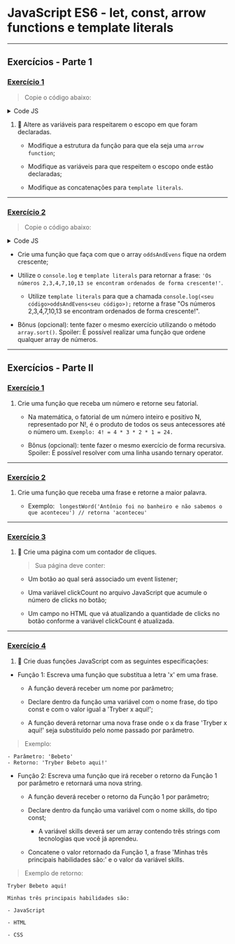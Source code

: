 # JavaScript ES6 - let, const, arrow functions e template literals

---

## Exercícios - Parte 1

### [Exercício 1](./exercise_1/)

> Copie o código abaixo:

<details>
<summary>Code JS</summary>

```
function testingScope(escopo) {
  if (escopo === true) {
    var ifScope = 'Não devo ser utilizada fora do meu escopo (if)';
    ifScope = ifScope + ' ótimo, fui utilizada no escopo !';
    console.log(ifScope);
  } else {
    var elseScope = 'Não devo ser utilizada fora meu escopo (else)';
    console.log(elseScope);
  }
  console.log(ifScope + ' o que estou fazendo aqui ? :O'); // Se necessário esta linha pode ser removida.
}

testingScope(true);
```

</details>

1. 🚀 Altere as variáveis para respeitarem o escopo em que foram declaradas.

   - Modifique a estrutura da função para que ela seja uma `arrow function`;

   - Modifique as variáveis para que respeitem o escopo onde estão declaradas;

   - Modifique as concatenações para `template literals`.

---

### [Exercício 2](./exercise_2/)

> Copie o código abaixo:

<details>
<summary>Code JS</summary>

```
const oddsAndEvens = [13, 3, 4, 10, 7, 2];

// Seu código aqui.

console.log(oddsAndEvens); // será necessário alterar essa linha 😉
```

</details>

- Crie uma função que faça com que o array `oddsAndEvens` fique na ordem crescente;

- Utilize o `console.log` e `template literals` para retornar a frase: `'Os números 2,3,4,7,10,13 se encontram ordenados de forma crescente!'`.

  - Utilize `template literals` para que a chamada `console.log(<seu código>oddsAndEvens<seu código>);` retorne a frase "Os números 2,3,4,7,10,13 se encontram ordenados de forma crescente!".

- Bônus (opcional): tente fazer o mesmo exercício utilizando o método `array.sort()`. Spoiler: É possível realizar uma função que ordene qualquer array de números.

---

## Exercícios - Parte II

### [Exercício 1](./exercise_3/)

1. Crie uma função que receba um número e retorne seu fatorial.

   - Na matemática, o fatorial de um número inteiro e positivo N, representado por N!, é o produto de todos os seus antecessores até o número um. `Exemplo: 4! = 4 * 3 * 2 * 1 = 24.`

   - Bônus (opcional): tente fazer o mesmo exercício de forma recursiva. Spoiler: É possível resolver com uma linha usando ternary operator.

---

### [Exercício 2](./exercise_4/)

1. Crie uma função que receba uma frase e retorne a maior palavra.

   - Exemplo: ` longestWord('Antônio foi no banheiro e não sabemos o que aconteceu') // retorna 'aconteceu'`

---

### [Exercício 3](./exercise_5/)

1. 🚀 Crie uma página com um contador de cliques.

   > Sua página deve conter:

   - Um botão ao qual será associado um event listener;

   - Uma variável clickCount no arquivo JavaScript que acumule o número de clicks no botão;

   - Um campo no HTML que vá atualizando a quantidade de clicks no botão conforme a variável clickCount é atualizada.

---

### [Exercício 4](./exercise_6/)

1. 🚀 Crie duas funções JavaScript com as seguintes especificações:

- Função 1: Escreva uma função que substitua a letra 'x' em uma frase.

  - A função deverá receber um nome por parâmetro;

  - Declare dentro da função uma variável com o nome frase, do tipo const e com o valor igual a 'Tryber x aqui!';

  - A função deverá retornar uma nova frase onde o x da frase 'Tryber x aqui!' seja substituído pelo nome passado por parâmetro.

> Exemplo:

```
- Parâmetro: 'Bebeto'
- Retorno: 'Tryber Bebeto aqui!'
```

- Função 2: Escreva uma função que irá receber o retorno da Função 1 por parâmetro e retornará uma nova string.

  - A função deverá receber o retorno da Função 1 por parâmetro;

  - Declare dentro da função uma variável com o nome skills, do tipo const;

    - A variável skills deverá ser um array contendo três strings com tecnologias que você já aprendeu.

  - Concatene o valor retornado da Função 1, a frase 'Minhas três principais habilidades são:' e o valor da variável skills.

> Exemplo de retorno:

```
Tryber Bebeto aqui!

Minhas três principais habilidades são:

- JavaScript

- HTML

- CSS
```
